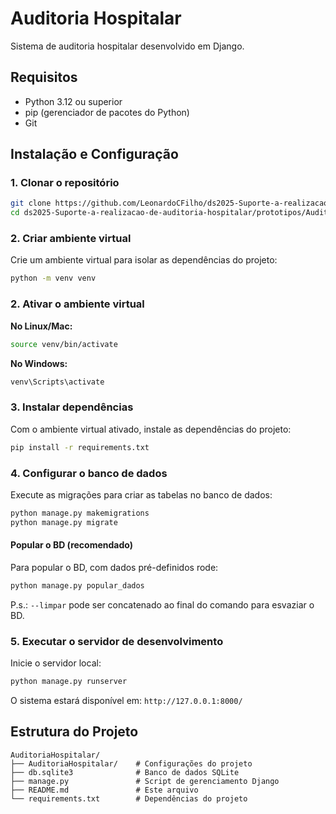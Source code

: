 # Auditoria Hospitalar

Sistema de auditoria hospitalar desenvolvido em Django.

## Requisitos

- Python 3.12 ou superior
- pip (gerenciador de pacotes do Python)
- Git

## Instalação e Configuração

### 1. Clonar o repositório

```bash
git clone https://github.com/LeonardoCFilho/ds2025-Suporte-a-realizacao-de-auditoria-hospitalar.git
cd ds2025-Suporte-a-realizacao-de-auditoria-hospitalar/prototipos/AuditoriaHospitalar
```

### 2. Criar ambiente virtual

Crie um ambiente virtual para isolar as dependências do projeto:

```bash
python -m venv venv
```

### 2. Ativar o ambiente virtual

**No Linux/Mac:**

```bash
source venv/bin/activate
```

**No Windows:**

```bash
venv\Scripts\activate
```

### 3. Instalar dependências

Com o ambiente virtual ativado, instale as dependências do projeto:

```bash
pip install -r requirements.txt
```

### 4. Configurar o banco de dados

Execute as migrações para criar as tabelas no banco de dados:

```bash
python manage.py makemigrations
python manage.py migrate
```

#### Popular o BD (recomendado)

Para popular o BD, com dados pré-definidos rode:

```bash
python manage.py popular_dados 
```

P.s.: `--limpar` pode ser concatenado ao final do comando para esvaziar o BD.

### 5. Executar o servidor de desenvolvimento

Inicie o servidor local:

```bash
python manage.py runserver
```

O sistema estará disponível em: `http://127.0.0.1:8000/`

## Estrutura do Projeto

```
AuditoriaHospitalar/
├── AuditoriaHospitalar/    # Configurações do projeto
├── db.sqlite3              # Banco de dados SQLite
├── manage.py               # Script de gerenciamento Django
├── README.md               # Este arquivo
└── requirements.txt        # Dependências do projeto
```
